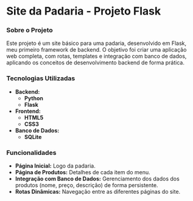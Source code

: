 # Site da Padaria - Projeto Flask

### Sobre o Projeto
Este projeto é um site básico para uma padaria, desenvolvido em Flask, meu primeiro framework de backend. O objetivo foi criar uma aplicação web completa, com rotas, templates e integração com banco de dados, aplicando os conceitos de desenvolvimento backend de forma prática.

### Tecnologias Utilizadas
- **Backend:**
    - **Python**
    - **Flask**
- **Frontend:**
    - **HTML5**
    - **CSS3**
- **Banco de Dados:**
    - **SQLite**

### Funcionalidades
- **Página Inicial:** Logo da padaria.
- **Página de Produtos:** Detalhes de cada item do menu.
- **Integração com Banco de Dados:** Gerenciamento dos dados dos produtos (nome, preço, descrição) de forma persistente.
- **Rotas Dinâmicas:** Navegação entre as diferentes páginas do site.

